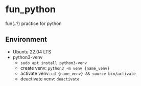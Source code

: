 # fun_python
fun(..?) practice for python

## Environment
- Ubuntu 22.04 LTS
- python3-venv
    + `sudo apt install python3-venv`
    + create venv: `python3 -m venv {name_venv}`
    + activate venv: `cd {name_venv} && source bin/activate`
    + deactivate venv: `deactivate`
